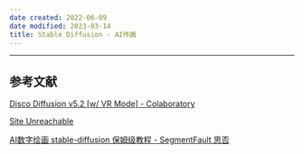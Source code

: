 ```yaml
---
date created: 2022-06-09
date modified: 2023-03-14
title: Stable Diffusion - AI作画
---
```


---

## 参考文献

[Disco Diffusion v5.2 [w/ VR Mode] - Colaboratory](https://colab.research.google.com/github/alembics/disco-diffusion/blob/main/Disco_Diffusion.ipynb)

[Site Unreachable](https://www.youtube.com/watch?v=SjDIhn_Gmc0)

[AI数字绘画 stable-diffusion 保姆级教程 - SegmentFault 思否](https://segmentfault.com/a/1190000042450560)
